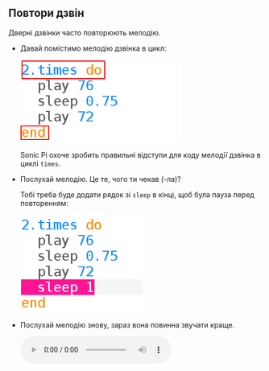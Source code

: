 ## Повтори дзвін

Дверні дзвінки часто повторюють мелодію.

+ Давай помістимо мелодію дзвінка в цикл:
    
    ![знімок екрана](images/tune-times.png)
    
    Sonic Pi охоче зробить правильні відступи для коду мелодії дзвінка в циклі `times`.

+ Послухай мелодію. Це те, чого ти чекав (-ла)?
    
    Тобі треба буде додати рядок зі `sleep` в кінці, щоб була пауза перед повторенням:
    
    ![знімок екрана](images/tune-sleep2.png)

+ Послухай мелодію знову, зараз вона повинна звучати краще.
    
    <div id="audio-preview" class="pdf-hidden">
    <audio controls preload> 
      <source src="resources/doorbell-2.mp3" type="audio/mpeg"> 
      Твій браузер не підтримує елемент <code>audio</code>.
    </audio>
    </div>